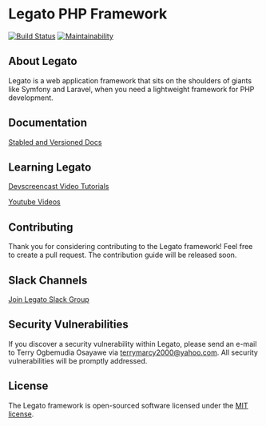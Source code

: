 # Legato PHP Framework
[![Build Status](https://travis-ci.org/terdia/legato.svg?branch=master)](https://travis-ci.org/terdia/legato)
[![Maintainability](https://api.codeclimate.com/v1/badges/43a822fd888750a58205/maintainability)](https://codeclimate.com/github/terdia/legato/maintainability)

## About Legato

Legato is a web application framework that sits on the shoulders of giants like Symfony and Laravel, when you need a lightweight framework for PHP development.

## Documentation

[Stabled and Versioned Docs](http://bit.ly/2IyIbaF)

## Learning Legato

[Devscreencast Video Tutorials](http://bit.ly/2rYoeyv)

[Youtube Videos](http://bit.ly/2rRANf8)

## Contributing

Thank you for considering contributing to the Legato framework! Feel free to create a pull request.
The contribution guide will be released soon.

## Slack Channels
[Join Legato Slack Group](https://join.slack.com/t/legatoframework/shared_invite/enQtMzczODM4MTUyODcxLTZhOTc1YjA4YWE5OGZkMDFhN2U3OGRmOThmNWJkZjBlYTE4M2U2MDcwNDBhNTdhMWU0NjA4MjEwODY4MGIyMjk)

## Security Vulnerabilities

If you discover a security vulnerability within Legato,
please send an e-mail to Terry Ogbemudia Osayawe
via [terrymarcy2000@yahoo.com](mailto:terrymarcy2000@yahoo.com).
All security vulnerabilities will be promptly addressed.

## License

The Legato framework is open-sourced software
licensed under the [MIT license](https://opensource.org/licenses/MIT).
